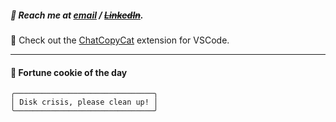 ##### :calling: Reach me at **[email](mailto:johannes@stenmark.in)** ***/*** **[~~LinkedIn~~](https://www.linkedin.com/in/johannes-stenmark)**.
:feet: Check out the [ChatCopyCat](https://github.com/jstenmark/ChatCopyCat) extension for VSCode.

---
#### :cookie: Fortune cookie of the day
```smalltalk
╭───────────────────────────────╮
│ Disk crisis, please clean up! │
╰───────────────────────────────╯
```
